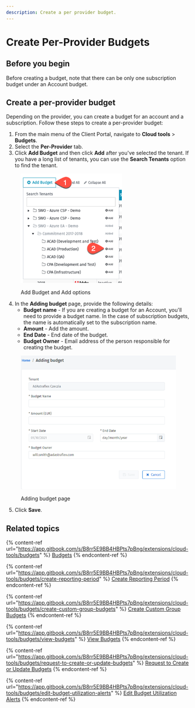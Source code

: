 ```yaml
---
description: Create a per provider budget.
---
```


# Create Per-Provider Budgets

## Before you begin <a href="#per-provider-budgets" id="per-provider-budgets"></a>

Before creating a budget, note that there can be only one subscription budget under an Account budget.

## Create a per-provider budget <a href="#per-provider-budgets" id="per-provider-budgets"></a>

Depending on the provider, you can create a budget for an account and a subscription. Follow these steps to create a per-provider budget:

1. From the main menu of the Client Portal, navigate to **Cloud tools** > **Budgets**.
2. Select the **Per-Provider** tab.
3. Click **Add Budget** and then click **Add** after you've selected the tenant. If you have a long list of tenants, you can use the **Search Tenants** option to find the tenant.&#x20;

<figure><img src="../../../.gitbook/assets/image (670).png" alt="" width="276"><figcaption><p>Add Budget and Add options</p></figcaption></figure>

4. In the **Adding budget** page, provide the following details:
   * **Budget name** - If you are creating a budget for an Account, you'll need to provide a budget name. In the case of subscription budgets, the name is automatically set to the subscription name.
   * **Amount** - Add the amount.
   * **End Date** - End date of the budget.
   * **Budget Owner** - Email address of the person responsible for creating the budget.&#x20;

<figure><img src="../../../.gitbook/assets/image (869).png" alt="" width="446"><figcaption><p>Adding budget page</p></figcaption></figure>

5. Click **Save**.

## Related topics

{% content-ref url="https://app.gitbook.com/s/B8rr5E9BB4HBPts7pBng/extensions/cloud-tools/budgets" %}
[Budgets](https://app.gitbook.com/s/B8rr5E9BB4HBPts7pBng/extensions/cloud-tools/budgets)
{% endcontent-ref %}

{% content-ref url="https://app.gitbook.com/s/B8rr5E9BB4HBPts7pBng/extensions/cloud-tools/budgets/create-reporting-period" %}
[Create Reporting Period](https://app.gitbook.com/s/B8rr5E9BB4HBPts7pBng/extensions/cloud-tools/budgets/create-reporting-period)
{% endcontent-ref %}

{% content-ref url="https://app.gitbook.com/s/B8rr5E9BB4HBPts7pBng/extensions/cloud-tools/budgets/create-custom-group-budgets" %}
[Create Custom Group Budgets](https://app.gitbook.com/s/B8rr5E9BB4HBPts7pBng/extensions/cloud-tools/budgets/create-custom-group-budgets)
{% endcontent-ref %}

{% content-ref url="https://app.gitbook.com/s/B8rr5E9BB4HBPts7pBng/extensions/cloud-tools/budgets/view-budgets" %}
[View Budgets](https://app.gitbook.com/s/B8rr5E9BB4HBPts7pBng/extensions/cloud-tools/budgets/view-budgets)
{% endcontent-ref %}

{% content-ref url="https://app.gitbook.com/s/B8rr5E9BB4HBPts7pBng/extensions/cloud-tools/budgets/request-to-create-or-update-budgets" %}
[Request to Create or Update Budgets](https://app.gitbook.com/s/B8rr5E9BB4HBPts7pBng/extensions/cloud-tools/budgets/request-to-create-or-update-budgets)
{% endcontent-ref %}

{% content-ref url="https://app.gitbook.com/s/B8rr5E9BB4HBPts7pBng/extensions/cloud-tools/budgets/edit-budget-utilization-alerts" %}
[Edit Budget Utilization Alerts](https://app.gitbook.com/s/B8rr5E9BB4HBPts7pBng/extensions/cloud-tools/budgets/edit-budget-utilization-alerts)
{% endcontent-ref %}

